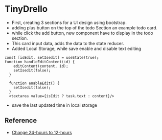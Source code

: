 # TinyDrello

- First, creating 3 sections for a UI design using bootstrap.
- adding plus button on the top of the todo Section an example todo card.
- while click the add button, new component have to display in the todo section.
- This card input data, adds the data to the state reducer.
- Added Local Storage, while save enable and disable text editing

```
const [isEdit, setIsedit] = useState(true);
function handleEditContent(id) {
    editContent(content, id);
    setIsedit(false);
  }

  function enableEdit() {
    setIsedit(false);
  }
  <textarea value={isEdit ? task.text : content}/>
```

- save the last updated time in local storage

## Reference

- [Change 24-hours to 12-hours](https://stackoverflow.com/questions/13898423/javascript-convert-24-hour-time-of-day-string-to-12-hour-time-with-am-pm-and-no)
